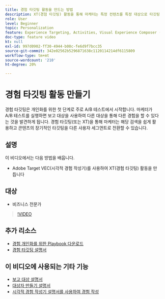 ```yaml
---
title: 경험 타깃팅 활동을 만드는 방법
description: XT(경험 타깃팅) 활동을 통해 마케터는 특정 컨텐츠를 특정 대상으로 타깃팅할 수 있습니다. XT 활동의 장점과 이러한 활동을 만들고 사용하는 방법을 알아봅니다.
role: User
level: Beginner
topic: Personalization
feature: Experience Targeting, Activities, Visual Experience Composer (VEC)
doc-type: feature video
kt: null
exl-id: 997d0902-ff30-4944-b08c-fe6d9f7bcc35
source-git-commit: 342e02562b5296871638c1120114214df6115809
workflow-type: tm+mt
source-wordcount: '210'
ht-degree: 20%

---
```


# 경험 타깃팅 활동 만들기

경험 타깃팅은 개인화를 위한 첫 단계로 주로 A/B 테스트에서 시작합니다. 마케터가 A/B 테스트를 실행하면 보고 대상을 사용하여 다른 대상을 통해 다른 경험을 할 수 있다는 것을 발견하게 됩니다. 경험 타깃팅(또는 XT)을 통해 마케터는 해당 검색을 쉽게 활용하고 콘텐츠의 장기적인 타깃팅을 다른 사용자 세그먼트로 전환할 수 있습니다.

## 설명

이 비디오에서는 다음 방법을 배웁니다.

* Adobe Target VEC(시각적 경험 작성기)를 사용하여 XT(경험 타깃팅) 활동을 만듭니다

## 대상

* 비즈니스 전문가

>[!VIDEO](https://video.tv.adobe.com/v/22418?quality=12)

## 추가 리소스

* [경험 개인화를 위한 Playbook 다운로드](https://guided.adobe.com/?promoid=K42KVXHD&amp;mv=other&amp;search=personalization+playbook#recommended/solutions/target)
* [경험 타깃팅 설명서](https://experienceleague.adobe.com/docs/target/using/activities/experience-targeting/experience-target.html?lang=en)

## 이 비디오에 사용되는 기타 기능

* [보고 대상 설명서](https://experienceleague.adobe.com/docs/target/using/audiences/managing-audience-filters.html?lang=en)
* [대상자 만들기 설명서](https://experienceleague.adobe.com/docs/target/using/audiences/managing-audience-filters.html?lang=en)
* [시각적 경험 작성기 설명서를 사용하여 경험 작성](https://experienceleague.adobe.com/docs/target/using/experiences/experiences.html?lang=en)
